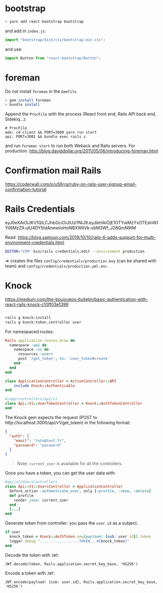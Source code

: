 # bootstrap

```bash
> yarn add react-bootstrap bootstrap
```

and add in `index.js`:

```js
import "bootstrap/dist/css/bootstrap.min.css";
```

and use:

```js
import Button from "react-bootstrap/Button";
```

# foreman

Do not install `foreman` in the `Gemfile`

```bash
> gem install foreman
> bundle install
```

Append the `ProcFile` with the process (React front end, Rails API back end, Sidekiq...):

```
# ProcFile
web: cd client && PORT=3000 yarn run start
api: PORT=3001 && bundle exec rails s
```

and run `foreman start` to run both Weback and Rails servers.
For production: <http://blog.daviddollar.org/2011/05/06/introducing-foreman.html>

# Confirmation mail Rails

<https://coderwall.com/p/u56rra/ruby-on-rails-user-signup-email-confirmation-tutorial>

# Rails Credentials

eyJ0eXAiOiJKV1QiLCJhbGciOiJIUzI1NiJ9.eyJleHAiOjE1OTYwMzYxOTEsInN1YiI6MzZ9.uIU4DY5tdAnewiIoHoNBXWliVk-xbM3Wf_J28QmN9tM

Read: <https://blog.saeloun.com/2019/10/10/rails-6-adds-support-for-multi-environment-credentials.html>

```bash
EDITOR="VIM" bin/rails credentials:edit --environment production
```

=> creates the files `config/credentials/production.key` (can be shared with team) and `config/credentials/production.yml.enc`.

# Knock

<https://medium.com/the-boujoukos-bulletin/basic-authentication-with-react-rails-knock-c10ff03e1399>

```bash

rails g knock:install
rails g knock:token_controller user

```

For namespaced routes:

```ruby
Rails.application.routes.draw do
  namespace :api do
    namespace :v1 do
      resources :users
      post '/get_token', to: 'user_token#create'
    end
  end
end
```

```ruby
class ApplicationController < ActionController::API
    include Knock::Authenticable
end
```

```ruby
#/app/controllers/api/v1
class Api::V1::UserTokenController < Knock::AuthTokenController
end
```

The Knock gem expects the request (POST to http://localhost:3000/api/v1/get_token) in the following format:

```json
{
  "auth": {
    "email": "toto@test.fr",
    "password": "password"
  }
}
```

> Note: `current_user` is available for all the controllers.

Once you have a token, you can get the user data with:

```ruby
#api/v1/UsersControllers
class Api::V1::UsersController < ApplicationController
  before_action :authenticate_user, only [:profile, :show, :delete]
  def profile
    render json: current_user
  end
  [...]
end
```

Generate token from controller: you pass the `user.id` as a subject.

```ruby
if user
  knock_token = Knock::AuthToken.new(payload: {sub: user.id}).token
  logger.debug "..................TOKEN...#{knock_token}"
end
```

Decode the token with `JWT`:

```
JWT.decode(token, Rails.application.secret_key_base, 'HS256')
```

Encode a token with `JWT`:

```
JWT.encode(payload: {sub: user.id}, Rails.application.secret_key_base, 'HS256')
```
